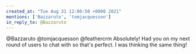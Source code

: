 ```yaml
---
created_at: "Tue Aug 31 12:00:50 +0000 2021"
mentions: ['Bazzaruto', 'tomjacquesson']
in_reply_to: @Bazzaruto
---
```


@Bazzaruto @tomjacquesson @feathercrm Absolutely! Had you on my next round of users to chat with so that's perfect.  I was thinking the same thing!